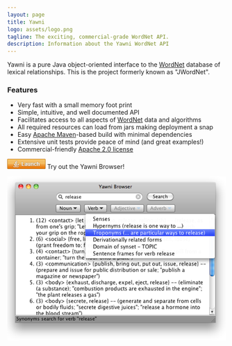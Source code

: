 ```yaml
---
layout: page
title: Yawni
logo: assets/logo.png
tagline: The exciting, commercial-grade WordNet API.
description: Information about the Yawni WordNet API
---
```


Yawni is a pure Java object-oriented interface to the [WordNet](whats_wordnet.html) database of lexical relationships. This is the project formerly known as "JWordNet".

### Features
- Very fast with a small memory foot print
- Simple, intuitive, and well documented API
- Facilitates access to all aspects of [WordNet](whats_wordnet.html) data and algorithms
- All required resources can load from jars making deployment a snap
- Easy [Apache Maven](https://maven.apache.org/)-based build with minimal dependencies
- Extensive unit tests provide peace of mind (and great examples!)
- Commercial-friendly [Apache 2.0 license](https://www.apache.org/licenses/LICENSE-2.0)

[![alt text](assets/webstart.png "Launch the Yawni Browser")](http://www.yawni.org/yawni.jnlp) Try out the Yawni Browser!

![alt text](assets/release_2.0_mac_screenshot.png "Yawni Browser 2.0 Screenshot")